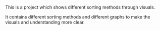 This is a project which shows different sorting methods through visuals. 

It contains different sorting methods and different graphs to make the visuals and understanding more clear.
